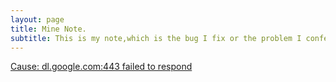 ```yaml
---
layout: page
title: Mine Note.
subtitle: This is my note,which is the bug I fix or the problem I confer.
---
```


[ Cause: dl.google.com:443 failed to respond](./443_failed_to_respond.md)
